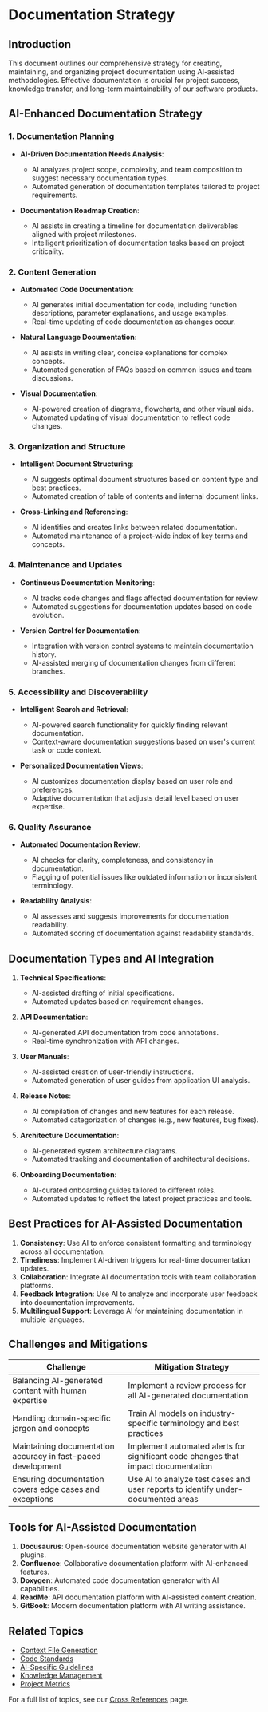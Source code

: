 # Documentation Strategy

## Introduction

This document outlines our comprehensive strategy for creating, maintaining, and organizing project documentation using AI-assisted methodologies. Effective documentation is crucial for project success, knowledge transfer, and long-term maintainability of our software products.

## AI-Enhanced Documentation Strategy

### 1. Documentation Planning

- **AI-Driven Documentation Needs Analysis**:
  - AI analyzes project scope, complexity, and team composition to suggest necessary documentation types.
  - Automated generation of documentation templates tailored to project requirements.

- **Documentation Roadmap Creation**:
  - AI assists in creating a timeline for documentation deliverables aligned with project milestones.
  - Intelligent prioritization of documentation tasks based on project criticality.

### 2. Content Generation

- **Automated Code Documentation**:
  - AI generates initial documentation for code, including function descriptions, parameter explanations, and usage examples.
  - Real-time updating of code documentation as changes occur.

- **Natural Language Documentation**:
  - AI assists in writing clear, concise explanations for complex concepts.
  - Automated generation of FAQs based on common issues and team discussions.

- **Visual Documentation**:
  - AI-powered creation of diagrams, flowcharts, and other visual aids.
  - Automated updating of visual documentation to reflect code changes.

### 3. Organization and Structure

- **Intelligent Document Structuring**:
  - AI suggests optimal document structures based on content type and best practices.
  - Automated creation of table of contents and internal document links.

- **Cross-Linking and Referencing**:
  - AI identifies and creates links between related documentation.
  - Automated maintenance of a project-wide index of key terms and concepts.

### 4. Maintenance and Updates

- **Continuous Documentation Monitoring**:
  - AI tracks code changes and flags affected documentation for review.
  - Automated suggestions for documentation updates based on code evolution.

- **Version Control for Documentation**:
  - Integration with version control systems to maintain documentation history.
  - AI-assisted merging of documentation changes from different branches.

### 5. Accessibility and Discoverability

- **Intelligent Search and Retrieval**:
  - AI-powered search functionality for quickly finding relevant documentation.
  - Context-aware documentation suggestions based on user's current task or code context.

- **Personalized Documentation Views**:
  - AI customizes documentation display based on user role and preferences.
  - Adaptive documentation that adjusts detail level based on user expertise.

### 6. Quality Assurance

- **Automated Documentation Review**:
  - AI checks for clarity, completeness, and consistency in documentation.
  - Flagging of potential issues like outdated information or inconsistent terminology.

- **Readability Analysis**:
  - AI assesses and suggests improvements for documentation readability.
  - Automated scoring of documentation against readability standards.

## Documentation Types and AI Integration

1. **Technical Specifications**:
   - AI-assisted drafting of initial specifications.
   - Automated updates based on requirement changes.

2. **API Documentation**:
   - AI-generated API documentation from code annotations.
   - Real-time synchronization with API changes.

3. **User Manuals**:
   - AI-assisted creation of user-friendly instructions.
   - Automated generation of user guides from application UI analysis.

4. **Release Notes**:
   - AI compilation of changes and new features for each release.
   - Automated categorization of changes (e.g., new features, bug fixes).

5. **Architecture Documentation**:
   - AI-generated system architecture diagrams.
   - Automated tracking and documentation of architectural decisions.

6. **Onboarding Documentation**:
   - AI-curated onboarding guides tailored to different roles.
   - Automated updates to reflect the latest project practices and tools.

## Best Practices for AI-Assisted Documentation

1. **Consistency**: Use AI to enforce consistent formatting and terminology across all documentation.
2. **Timeliness**: Implement AI-driven triggers for real-time documentation updates.
3. **Collaboration**: Integrate AI documentation tools with team collaboration platforms.
4. **Feedback Integration**: Use AI to analyze and incorporate user feedback into documentation improvements.
5. **Multilingual Support**: Leverage AI for maintaining documentation in multiple languages.

## Challenges and Mitigations

| Challenge | Mitigation Strategy |
|-----------|---------------------|
| Balancing AI-generated content with human expertise | Implement a review process for all AI-generated documentation |
| Handling domain-specific jargon and concepts | Train AI models on industry-specific terminology and best practices |
| Maintaining documentation accuracy in fast-paced development | Implement automated alerts for significant code changes that impact documentation |
| Ensuring documentation covers edge cases and exceptions | Use AI to analyze test cases and user reports to identify under-documented areas |

## Tools for AI-Assisted Documentation

1. **Docusaurus**: Open-source documentation website generator with AI plugins.
2. **Confluence**: Collaborative documentation platform with AI-enhanced features.
3. **Doxygen**: Automated code documentation generator with AI capabilities.
4. **ReadMe**: API documentation platform with AI-assisted content creation.
5. **GitBook**: Modern documentation platform with AI writing assistance.

## Related Topics

- [Context File Generation](01_context_file_generation.md)
- [Code Standards](../00_common/03_code_standards.md)
- [AI-Specific Guidelines](../01_project_guidelines/03_ai_specific_guidelines.md)
- [Knowledge Management](../04_collaboration_and_maintenance/02_communication.md#knowledge-sharing)
- [Project Metrics](../07_project_management/04_project_metrics.md)

For a full list of topics, see our [Cross References](../cross_references.md) page.
